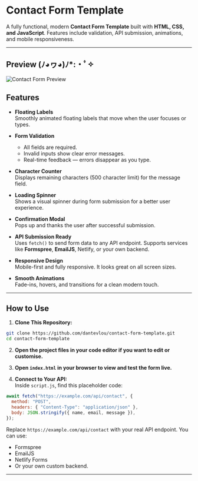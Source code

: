 # Contact Form Template 

A fully functional, modern **Contact Form Template** built with **HTML, CSS, and JavaScript**. Features include validation, API submission, animations, and mobile responsiveness.

---
## Preview (ﾉ◕ヮ◕)ﾉ*:・ﾟ✧

![Contact Form Preview](https://github.com/user-attachments/assets/e9a1aace-57ff-4bc0-8f85-165bf1e35fa6)

## Features

- **Floating Labels**  
  Smoothly animated floating labels that move when the user focuses or types.

- **Form Validation**  
  - All fields are required.  
  - Invalid inputs show clear error messages.  
  - Real-time feedback — errors disappear as you type.

- **Character Counter**  
  Displays remaining characters (500 character limit) for the message field.

- **Loading Spinner**  
  Shows a visual spinner during form submission for a better user experience.

- **Confirmation Modal**  
  Pops up and thanks the user after successful submission.

- **API Submission Ready**  
  Uses `fetch()` to send form data to any API endpoint. Supports services like **Formspree**, **EmailJS**, Netlify, or your own backend.

- **Responsive Design**  
  Mobile-first and fully responsive. It looks great on all screen sizes.

- **Smooth Animations**  
  Fade-ins, hovers, and transitions for a clean modern touch.

---

## How to Use 

1. **Clone This Repository:**

```bash
git clone https://github.com/dantevlou/contact-form-template.git
cd contact-form-template
```

2. **Open the project files in your code editor if you want to edit or customise.**
3. **Open `index.html` in your browser to view and test the form live.**

4. **Connect to Your API:**  
   Inside `script.js`, find this placeholder code:

```javascript
await fetch("https://example.com/api/contact", {
  method: "POST",
  headers: { "Content-Type": "application/json" },
  body: JSON.stringify({ name, email, message }),
});
```

Replace `https://example.com/api/contact` with your real API endpoint. You can use:
- Formspree
- EmailJS
- Netlify Forms
- Or your own custom backend.

---


